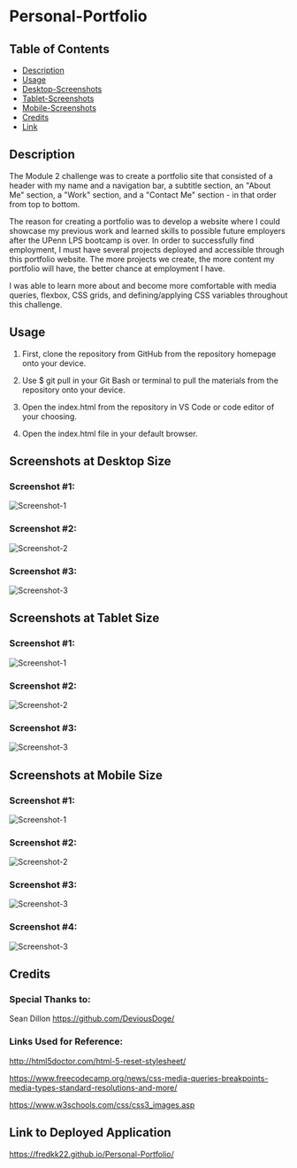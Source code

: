 # Personal-Portfolio

## Table of Contents
- [Description](#description)
- [Usage](#usage)
- [Desktop-Screenshots](#screenshots-at-desktop-size)
- [Tablet-Screenshots](#screenshots-at-tablet-size)
- [Mobile-Screenshots](#screenshots-at-mobile-size)
- [Credits](#credits)
- [Link](#link)

## Description

The Module 2 challenge was to create a portfolio site that consisted of a header with my name and a navigation bar, a subtitle section, an "About Me" section, a "Work" section, and a "Contact Me" section - in that order from top to bottom.

The reason for creating a portfolio was to develop a website where I could showcase my previous work and learned skills to possible future employers after the UPenn LPS bootcamp is over. In order to successfully find employment, I must have several projects deployed and accessible through this portfolio website. The more projects we create, the more content my portfolio will have, the better chance at employment I have.

I was able to learn more about and become more comfortable with media queries, flexbox, CSS grids, and defining/applying CSS variables throughout this challenge.

## Usage

1. First, clone the repository from GitHub from the repository homepage onto your device.

2. Use $ git pull in your Git Bash or terminal to pull the materials from the repository onto your device.

3. Open the index.html from the repository in VS Code or code editor of your choosing.

4. Open the index.html file in your default browser.

## Screenshots at Desktop Size

### Screenshot #1:

![Screenshot-1](./images/Portfolio-Screenshot-1.PNG)

### Screenshot #2:

![Screenshot-2](./images/Portfolio-Screenshot-2.PNG)

### Screenshot #3:

![Screenshot-3](./images/Portfolio-Screenshot-3.PNG)

## Screenshots at Tablet Size

### Screenshot #1:

![Screenshot-1](./images/Portfolio-Screenshot-4.PNG)

### Screenshot #2:

![Screenshot-2](./images/Portfolio-Screenshot-5.PNG)

### Screenshot #3:

![Screenshot-3](./images/Portfolio-Screenshot-6.PNG)

## Screenshots at Mobile Size

### Screenshot #1:

![Screenshot-1](./images/Portfolio-Screenshot-7.PNG)

### Screenshot #2:

![Screenshot-2](./images/Portfolio-Screenshot-8.PNG)

### Screenshot #3:

![Screenshot-3](./images/Portfolio-Screenshot-9.PNG)

### Screenshot #4:

![Screenshot-3](./images/Portfolio-Screenshot-10.PNG)


## Credits

### Special Thanks to:

Sean Dillon https://github.com/DeviousDoge/

### Links Used for Reference:

http://html5doctor.com/html-5-reset-stylesheet/

https://www.freecodecamp.org/news/css-media-queries-breakpoints-media-types-standard-resolutions-and-more/

https://www.w3schools.com/css/css3_images.asp

## Link to Deployed Application

https://fredkk22.github.io/Personal-Portfolio/